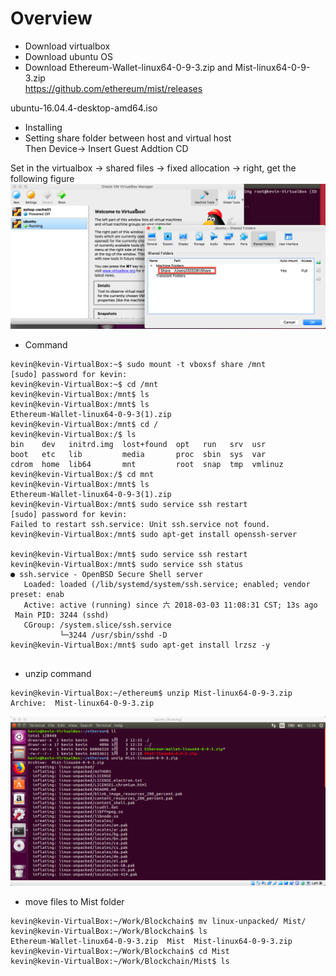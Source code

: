 # Overview
* Download virtualbox
* Download ubuntu OS 
* Download Ethereum-Wallet-linux64-0-9-3.zip and  Mist-linux64-0-9-3.zip</br>
https://github.com/ethereum/mist/releases 

ubuntu-16.04.4-desktop-amd64.iso
* Installing 
* Setting share folder between host and virtual host </br>
Then Device-> Insert Guest Addtion CD

Set in the virtualbox -> shared files -> fixed allocation -> right, get the following figure
![path](/picture/Sharefolder-path.png)

* Command
```
kevin@kevin-VirtualBox:~$ sudo mount -t vboxsf share /mnt
[sudo] password for kevin: 
kevin@kevin-VirtualBox:~$ cd /mnt
kevin@kevin-VirtualBox:/mnt$ ls
kevin@kevin-VirtualBox:/mnt$ ls
Ethereum-Wallet-linux64-0-9-3(1).zip
kevin@kevin-VirtualBox:/mnt$ cd /
kevin@kevin-VirtualBox:/$ ls
bin    dev   initrd.img  lost+found  opt   run   srv  usr
boot   etc   lib         media       proc  sbin  sys  var
cdrom  home  lib64       mnt         root  snap  tmp  vmlinuz
kevin@kevin-VirtualBox:/$ cd mnt
kevin@kevin-VirtualBox:/mnt$ ls
Ethereum-Wallet-linux64-0-9-3(1).zip
kevin@kevin-VirtualBox:/mnt$ sudo service ssh restart
[sudo] password for kevin: 
Failed to restart ssh.service: Unit ssh.service not found.
kevin@kevin-VirtualBox:/mnt$ sudo apt-get install openssh-server

kevin@kevin-VirtualBox:/mnt$ sudo service ssh restart
kevin@kevin-VirtualBox:/mnt$ sudo service ssh status
● ssh.service - OpenBSD Secure Shell server
   Loaded: loaded (/lib/systemd/system/ssh.service; enabled; vendor preset: enab
   Active: active (running) since 六 2018-03-03 11:08:31 CST; 13s ago
 Main PID: 3244 (sshd)
   CGroup: /system.slice/ssh.service
           └─3244 /usr/sbin/sshd -D
kevin@kevin-VirtualBox:/mnt$ sudo apt-get install lrzsz -y


```
  
* unzip command

```
kevin@kevin-VirtualBox:~/ethereum$ unzip Mist-linux64-0-9-3.zip 
Archive:  Mist-linux64-0-9-3.zip

```
![unzip](/picture/Unzip-mist.png)
* move files to Mist folder

```
kevin@kevin-VirtualBox:~/Work/Blockchain$ mv linux-unpacked/ Mist/
kevin@kevin-VirtualBox:~/Work/Blockchain$ ls
Ethereum-Wallet-linux64-0-9-3.zip  Mist  Mist-linux64-0-9-3.zip
kevin@kevin-VirtualBox:~/Work/Blockchain$ cd Mist
kevin@kevin-VirtualBox:~/Work/Blockchain/Mist$ ls

```

